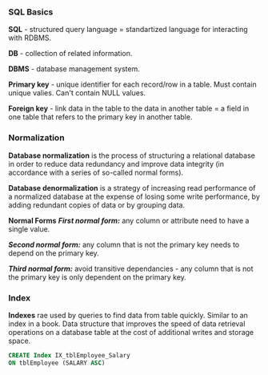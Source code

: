 ### SQL Basics

**SQL** - structured query language = standartized language for interacting with RDBMS.

**DB** - collection of related information.

**DBMS** - database management system.

**Primary key** - unique identifier for each record/row in a table. Must contain unique valies. Can't contain NULL values.

**Foreign key** - link data in the table to the data in another table = a field in one table that refers to the primary key in another table.


### Normalization

**Database normalization** is the process of structuring a relational database in order to reduce data redundancy and improve data integrity (in accordance with a series of so-called normal forms).

**Database denormalization** is a strategy of increasing read performance of a normalized database at the expense of losing some write performance, by adding redundant copies of data or by grouping data.

**Normal Forms**
**_First normal form:_** any column or attribute need to have a single value.

**_Second normal form:_** any column that is not the primary key needs to depend on the primary key.

**_Third normal form:_** avoid transitive dependancies - any column that is not the primary key is only dependent on the primary key.


### Index

**Indexes** rae used by queries to find data from table quickly. Similar to an index in a book.
Data structure that improves the speed of data retrieval operations on a database table at the cost of additional writes and storage space.

```sql
CREATE Index IX_tblEmployee_Salary
ON tblEmployee (SALARY ASC)
```
